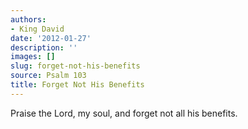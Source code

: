 ```yaml
---
authors:
- King David
date: '2012-01-27'
description: ''
images: []
slug: forget-not-his-benefits
source: Psalm 103
title: Forget Not His Benefits
---
```


Praise the Lord, my soul,
and forget not all his benefits.